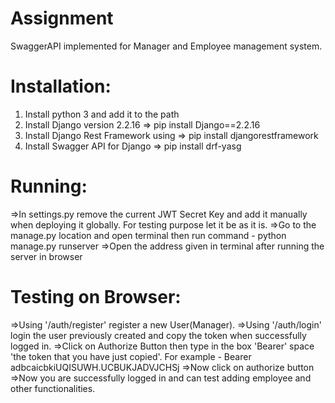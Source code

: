 # Assignment
SwaggerAPI implemented for Manager and Employee management system.

# Installation:
1) Install python 3 and add it to the path
2) Install Django version 2.2.16 => pip install Django==2.2.16
3) Install Django Rest Framework using => pip install djangorestframework
4) Install Swagger API for Django => pip install drf-yasg

# Running:
=>In settings.py remove the current JWT Secret Key and add it manually when deploying it globally. For testing purpose let it be as it is.
=>Go to the manage.py location and open terminal then run command - python manage.py runserver
=>Open the address given in terminal after running the server in browser

# Testing on Browser:
=>Using '/auth/register' register a new User(Manager).
=>Using '/auth/login' login the user previously created and copy the token when successfully logged in.
=>Click on Authorize Button then type in the box 'Bearer' space 'the token that you have just copied'.
For example - Bearer adbcaicbkiUQISUWH.UCBUKJADVJCHSj
=>Now click on authorize button
=>Now you are successfully logged in and can test adding employee and other functionalities.